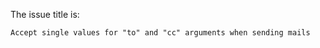The issue title is:

```text
Accept single values for "to" and "cc" arguments when sending mails
```
